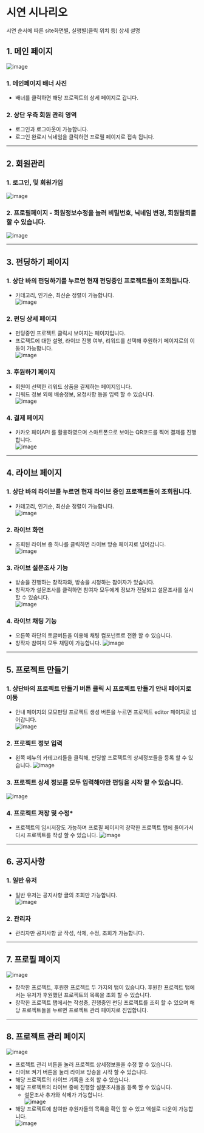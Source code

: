 # **시연 시나리오**

 시연 순서에 따른 site화면별, 실행별(클릭 위치 등) 상세 설명

## **1. 메인 페이지**
![image](/uploads/5771f1569f1c02fbef7133e6def3d6d4/image.png)
### **1. 메인페이지 배너 사진**
- 배너를 클릭하면 해당 프로젝트의 상세 페이지로 갑니다.
### **2. 상단 우측 회원 관리 영역**
- 로그인과 로그아웃이 가능합니다.
- 로그인 완료시 닉네임을 클릭하면 프로필 페이지로 접속 됩니다.

---

## **2. 회원관리**
### **1. 로그인, 및 회원가입**
![image](/uploads/9fbac695f3c14f82d465f93e339ee206/image.png)
### **2. 프로필페이지 - 회원정보수정을 눌러 비밀번호, 닉네임 변경, 회원탈퇴를 할 수 있습니다.**
![image](/uploads/c9226c5dd66e07d64b33a4fa055f1325/image.png)

---

## **3. 펀딩하기 페이지**
### **1. 상단 바의 펀딩하기를 누르면 현재 펀딩중인 프로젝트들이 조회됩니다.**
- 카테고리, 인기순, 최신순 정렬이 가능합니다.   
![image](/uploads/10e538e42279264e08a8a5f8b40e1ca9/image.png)
    
### **2. 펀딩 상세 페이지**
- 펀딩중인 프로젝트 클릭시 보여지는 페이지입니다.
- 프로젝트에 대한 설명, 라이브 진행 여부, 리워드를 선택해 후원하기 페이지로의 이동이 가능합니다.   
![image](/uploads/93a72b3934295bd964477bd084cc0908/image.png)
    
### **3. 후원하기 페이지**
- 회원이 선택한 리워드 상품을 결제하는 페이지입니다.
- 리워드 정보 외에 배송정보, 요청사항 등을 입력 할 수 있습니다.   
![image](/uploads/75503a689b79c4dd535414828f3ec30b/image.png)
    
### **4. 결제 페이지**
- 카카오 페이API 를 활용하였으며 스마트폰으로 보이는 QR코드를 찍어 결제를 진행합니다.   
![image](/uploads/9fb93e9c3a78f7db163f5cc2858ef523/image.png)

---

## **4. 라이브 페이지**
### **1. 상단 바의 라이브를 누르면 현재 라이브 중인 프로젝트들이 조회됩니다.**
- 카테고리, 인기순, 최신순 정렬이 가능합니다.   
![image](/uploads/fedd3282c65ba31be83000dff00d1398/image.png)
### **2. 라이브 화면**
- 조회된 라이브 중 하나를 클릭하면 라이브 방송 페이지로 넘어갑니다.   
![image](/uploads/fbb48187854c3e2899207209b8ba600d/image.png)
### **3. 라이브 설문조사 기능**
- 방송을 진행하는 창작자와, 방송을 시청하는 참여자가 있습니다.
- 창작자가 설문조사를 클릭하면 참여자 모두에게 정보가 전달되고 설문조사를 실시 할 수 있습니다.   
![image](/uploads/3fe68d7d1197279d71e66f786e000f1a/image.png)
### **4. 라이브 채팅 기능**
- 오른쪽 하단의 토글버튼을 이용해 채팅 컴포넌트로 전환 할 수 있습니다.
- 창작자 참여자 모두 채팅이 가능합니다.
![image](/uploads/c19a04a276e7f73a058fa7bbfbb64f28/image.png)

---

## **5. 프로젝트 만들기**
### **1. 상단바의 프로젝트 만들기 버튼 클릭 시 프로젝트 만들기 안내 페이지로 이동**
- 안내 페이지의 모모펀딩 프로젝트 생성 버튼을 누르면 프로젝트 editor 페이지로 넘어갑니다.   
![image](/uploads/66e71ec640e1eef3b7b566e7057a55c5/image.png)
### **2. 프로젝트 정보 입력**
- 왼쪽 메뉴의 카테고리들을 클릭해, 펀딩할 프로젝트의 상세정보들을 등록 할 수 있습니다.
![image](/uploads/73a63da0561146aff6fb9f7813fd525f/image.png)
### **3. 프로젝트 상세 정보를 모두 입력해야만 펀딩을 시작 할 수 있습니다.**
![image](/uploads/b28b684faabd097cbe6558ef23c1dbc4/image.png)
### **4. 프로젝트 저장 및 수정***
- 프로젝트의 임시저장도 가능하며 프로필 페이지의 창작한 프로젝트 탭에 들어가서 다시 프로젝트를 작성 할 수 있습니다.
![image](/uploads/03e9019fa818a5733bea266e7ba53f07/image.png)

---

## **6. 공지사항**
### **1. 일반 유저**
- 일반 유저는 공지사항 글의 조회만 가능합니다.   
![image](/uploads/03a2b16549dec8204303e3481f0bc01f/image.png)
### **2. 관리자**
- 관리자만 공지사항 글 작성, 삭제, 수정, 조회가 가능합니다.

---

## **7. 프로필 페이지**
![image](/uploads/2e9fd79302e285a035a35f0af25766c7/image.png)
- 창작한 프로젝트, 후원한 프로젝트 두 가지의 탭이 있습니다. 후원한 프로젝트 탭에서는 유저가 후원했던 프로젝트의 목록을 조회 할 수 있습니다.   
- 창작한 프로젝트 탭에서는 작성중, 진행중인 펀딩 프로젝트를 조회 할 수 있으며
해당 프로젝트들을 누르면 프로젝트 관리 페이지로 진입합니다.   

---

## **8. 프로젝트 관리 페이지**
![image](/uploads/7197e6b83cdb5a71a91eabb292136683/image.png)
- 프로젝트 관리 버튼을 눌러 프로젝트 상세정보들을 수정 할 수 있습니다.
- 라이브 켜기 버튼을 눌러 라이브 방송을 시작 할 수 있습니다.
- 해당 프로젝트의 라이브 기록을 조회 할 수 있습니다.
- 해당 프로젝트의 라이브 중에 진행할 설문조사들을 등록 할 수 있습니다.
    - 설문조사 추가와 삭제가 가능합니다.   
![image](/uploads/427664c32e8d60017862e7fc302183fd/image.png)
- 해당 프로젝트에 참여한 후원자들의 목록을 확인 할 수 있고 엑셀로 다운이 가능합니다.   
![image](/uploads/1f641e4de2000b88392f3754a84f0b1a/image.png)